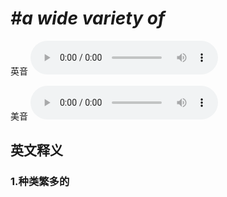 # ***\#a wide variety of*** 
英音
<audio src="./media/a wide variety of1_AAC.aac" controls="controls"></audio>

美音
<audio src="./media/a wide variety of2_AAC.aac" controls="controls"></audio>



  

英文释义
---
### 1.**种类繁多的**  


